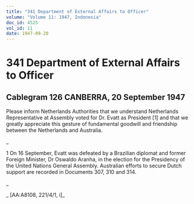 ```yaml
---
title: "341 Department of External Affairs to Officer"
volume: "Volume 11: 1947, Indonesia"
doc_id: 4525
vol_id: 11
date: 1947-09-20
---
```


# 341 Department of External Affairs to Officer

## Cablegram 126 CANBERRA, 20 September 1947

Please inform Netherlands Authorities that we understand Netherlands Representative at Assembly voted for Dr. Evatt as President [1] and that we greatly appreciate this gesture of fundamental goodwill and friendship between the Netherlands and Australia.

_

1 On 16 September, Evatt was defeated by a Brazilian diplomat and former Foreign Minister, Dr Oswaldo Aranha, in the election for the Presidency of the United Nations General Assembly. Australian efforts to secure Dutch support are recorded in Documents 307, 310 and 314.

_

_ [AA:A8108, 221/4/1, i]_
